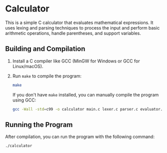 # Calculator

This is a simple C calculator that evaluates mathematical expressions. It uses lexing and parsing techniques to process the input and perform basic arithmetic operations, handle parentheses, and support variables.

## Building and Compilation

1. Install a C compiler like GCC (MinGW for Windows or GCC for Linux/macOS).
2. Run `make` to compile the program:
    ```bash
    make
    ```

   If you don't have `make` installed, you can manually compile the program using GCC:
    ```bash
    gcc -Wall -std=c99 -o calculator main.c lexer.c parser.c evaluator.c
    ```

## Running the Program

After compilation, you can run the program with the following command:
```bash
./calculator
